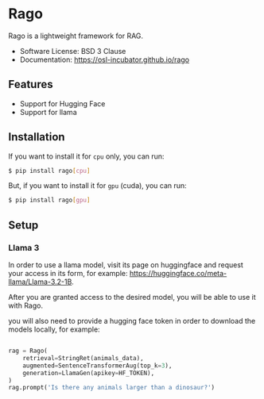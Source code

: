 # Rago

Rago is a lightweight framework for RAG.

- Software License: BSD 3 Clause
- Documentation: https://osl-incubator.github.io/rago

## Features

- Support for Hugging Face
- Support for llama

## Installation

If you want to install it for `cpu` only, you can run:

```bash
$ pip install rago[cpu]
```

But, if you want to install it for `gpu` (cuda), you can run:

```bash
$ pip install rago[gpu]
```

## Setup

### Llama 3

In order to use a llama model, visit its page on huggingface and request your
access in its form, for example: https://huggingface.co/meta-llama/Llama-3.2-1B.

After you are granted access to the desired model, you will be able to use it
with Rago.

you will also need to provide a hugging face token in order to download the
models locally, for example:

```python

rag = Rago(
    retrieval=StringRet(animals_data),
    augmented=SentenceTransformerAug(top_k=3),
    generation=LlamaGen(apikey=HF_TOKEN),
)
rag.prompt('Is there any animals larger than a dinosaur?')
```
